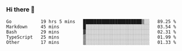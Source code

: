 ### Hi there 👋

<!--
**yeya24/yeya24** is a ✨ _special_ ✨ repository because its `README.md` (this file) appears on your GitHub profile.

Here are some ideas to get you started:

- 🔭 I’m currently working on ...
- 🌱 I’m currently learning ...
- 👯 I’m looking to collaborate on ...
- 🤔 I’m looking for help with ...
- 💬 Ask me about ...
- 📫 How to reach me: ...
- 😄 Pronouns: ...
- ⚡ Fun fact: ...
-->

<!--START_SECTION:waka-->
```text
Go           19 hrs 5 mins   ██████████████████████▒░░   89.25 % 
Markdown     45 mins         █░░░░░░░░░░░░░░░░░░░░░░░░   03.54 % 
Bash         29 mins         ▓░░░░░░░░░░░░░░░░░░░░░░░░   02.31 % 
TypeScript   25 mins         ▒░░░░░░░░░░░░░░░░░░░░░░░░   01.99 % 
Other        17 mins         ▒░░░░░░░░░░░░░░░░░░░░░░░░   01.33 % 
```
<!--END_SECTION:waka-->
